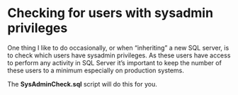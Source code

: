 # Checking for users with sysadmin privileges #

One thing I like to do occasionally, or when “inheriting” a new SQL server, is to check which users have sysadmin privileges. As these users have access to perform any activity in SQL Server it’s important to keep the number of these users to a minimum especially on production systems. 

The **SysAdminCheck.sql** script will do this for you.